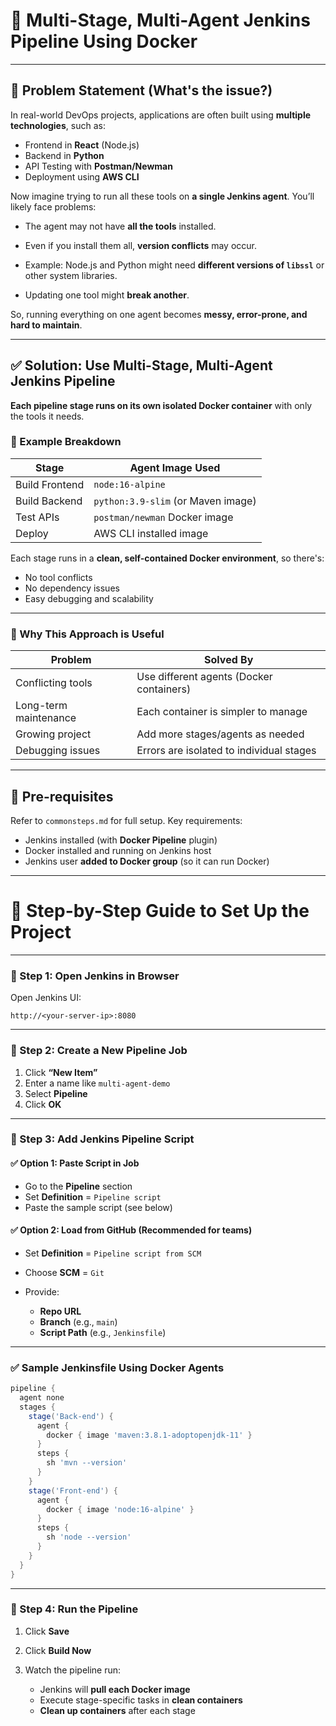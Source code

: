 # 🚀 Multi-Stage, Multi-Agent Jenkins Pipeline Using Docker

---

## 🚩 **Problem Statement (What's the issue?)**

In real-world DevOps projects, applications are often built using **multiple technologies**, such as:

* Frontend in **React** (Node.js)
* Backend in **Python**
* API Testing with **Postman/Newman**
* Deployment using **AWS CLI**

Now imagine trying to run all these tools on **a single Jenkins agent**. You’ll likely face problems:

* The agent may not have **all the tools** installed.
* Even if you install them all, **version conflicts** may occur.

* Example: Node.js and Python might need **different versions of `libssl`** or other system libraries.
* Updating one tool might **break another**.

So, running everything on one agent becomes **messy, error-prone, and hard to maintain**.

---

## ✅ **Solution: Use Multi-Stage, Multi-Agent Jenkins Pipeline**

**Each pipeline stage runs on its own isolated Docker container** with only the tools it needs.

### 🧱 Example Breakdown

| Stage          | Agent Image Used                   |
| -------------- | ---------------------------------- |
| Build Frontend | `node:16-alpine`                   |
| Build Backend  | `python:3.9-slim` (or Maven image) |
| Test APIs      | `postman/newman` Docker image      |
| Deploy         | AWS CLI installed image            |

Each stage runs in a **clean, self-contained Docker environment**, so there's:

* No tool conflicts
* No dependency issues
* Easy debugging and scalability

---

### 🧠 Why This Approach is Useful

| Problem               | Solved By                                |
| --------------------- | ---------------------------------------- |
| Conflicting tools     | Use different agents (Docker containers) |
| Long-term maintenance | Each container is simpler to manage      |
| Growing project       | Add more stages/agents as needed         |
| Debugging issues      | Errors are isolated to individual stages |

---

## 🧰 **Pre-requisites**

Refer to `commonsteps.md` for full setup. Key requirements:

* Jenkins installed (with **Docker Pipeline** plugin)
* Docker installed and running on Jenkins host
* Jenkins user **added to Docker group** (so it can run Docker)

---

# 🚀 **Step-by-Step Guide to Set Up the Project**

---

### 🔹 Step 1: Open Jenkins in Browser

Open Jenkins UI:

```
http://<your-server-ip>:8080
```

---

### 🔹 Step 2: Create a New Pipeline Job

1. Click **“New Item”**
2. Enter a name like `multi-agent-demo`
3. Select **Pipeline**
4. Click **OK**

---

### 🔹 Step 3: Add Jenkins Pipeline Script

#### ✅ Option 1: Paste Script in Job

* Go to the **Pipeline** section
* Set **Definition** = `Pipeline script`
* Paste the sample script (see below)

#### ✅ Option 2: Load from GitHub (Recommended for teams)

* Set **Definition** = `Pipeline script from SCM`
* Choose **SCM** = `Git`
* Provide:

  * **Repo URL**
  * **Branch** (e.g., `main`)
  * **Script Path** (e.g., `Jenkinsfile`)

---

### ✅ Sample Jenkinsfile Using Docker Agents

```groovy
pipeline {
  agent none
  stages {
    stage('Back-end') {
      agent {
        docker { image 'maven:3.8.1-adoptopenjdk-11' }
      }
      steps {
        sh 'mvn --version'
      }
    }
    stage('Front-end') {
      agent {
        docker { image 'node:16-alpine' }
      }
      steps {
        sh 'node --version'
      }
    }
  }
}
```

---

### 🔹 Step 4: Run the Pipeline

1. Click **Save**
2. Click **Build Now**
3. Watch the pipeline run:

   * Jenkins will **pull each Docker image**
   * Execute stage-specific tasks in **clean containers**
   * **Clean up containers** after each stage

